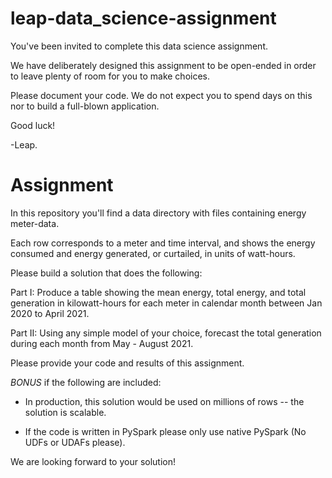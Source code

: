 # leap-data_science-assignment

You've been invited to complete this data science assignment.

We have deliberately designed this assignment to be open-ended in order to leave plenty of room for you to make choices.

Please document your code. We do not expect you to spend days on this nor to build a full-blown application.

Good luck!

-Leap.

# Assignment

In this repository you'll find a data directory with files containing energy meter-data.

Each row corresponds to a meter and time interval, and shows the
energy consumed and energy generated, or curtailed, in units of
watt-hours.

Please build a solution that does the following:

Part I:
Produce a table showing the mean energy, total energy, and total generation in kilowatt-hours for each meter in calendar month between Jan 2020 to April 2021.

Part II:
Using any simple model of your choice, forecast the total generation during each month from May - August 2021.

Please provide your code and results of this assignment.

_BONUS_ if the following are included:

- In production, this solution would be used on millions of rows -- the solution is scalable.

- If the code is written in PySpark please only use native PySpark (No UDFs or UDAFs please).


We are looking forward to your solution!
